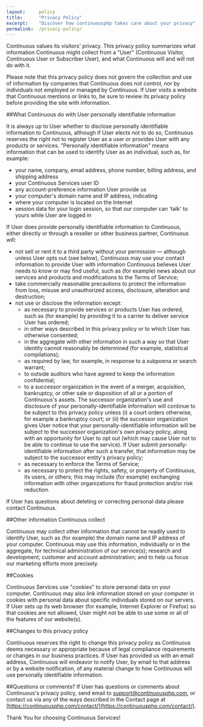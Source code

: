 ```yaml
---
layout:     policy
title:      "Privacy Policy"
excerpt:    "Discover how continuousphp takes care about your privacy"
permalink:  /privacy-policy/
---
```


Continuous values its visitors' privacy. This privacy policy summarizes what information Continuous might collect from
a "User" (Continuous Visitor, Continuous User or Subscriber User), and what Continuous will and will not do with it.

Please note that this privacy policy does not govern the collection and use of information by companies that Continuous
does not control, nor by individuals not employed or managed by Continuous. If User visits a website that Continuous
mentions or links to, be sure to review its privacy policy before providing the site with information.

##What Continuous do with User personally identifiable information

It is always up to User whether to disclose personally identifiable information to Continuous, although if User elects
not to do so, Continuous reserves the right not to register User as a user or provides User with any products or
services. "Personally identifiable information" means information that can be used to identify User as an individual,
such as, for example:

- your name, company, email address, phone number, billing address, and shipping address
- your Continuous Services user ID
- any account-preference information User provide us
- your computer's domain name and IP address, indicating
- where your computer is located on the Internet
- session data for your login session, so that our computer can 'talk' to yours while User are logged in

If User does provide personally identifiable information to Continuous, either directly or through a reseller or other
business partner, Continuous will:

- not sell or rent it to a third party without your permission — although unless User opts out (see below), Continuous
may use your contact information to provide User with information Continuous believes User needs to know or may find
useful, such as (for example) news about our services and products and modifications to the Terms of Service;
- take commercially reasonable precautions to protect the information from loss, misuse and unauthorized access,
disclosure, alteration and destruction;
- not use or disclose the information except:
  - as necessary to provide services or products User has ordered, such as (for example) by providing it to a carrier
  to deliver service User has ordered;
  - in other ways described in this privacy policy or to which User has otherwise consented;
  - in the aggregate with other information in such a way so that User identity cannot reasonably be determined
  (for example, statistical compilations);
  - as required by law, for example, in response to a subpoena or search warrant;
  - to outside auditors who have agreed to keep the information confidential;
  - to a successor organization in the event of a merger, acquisition, bankruptcy, or other sale or disposition of all
  or a portion of Continuous's assets. The successor organization's use and disclosure of your personally-identifiable
  information will continue to be subject to this privacy policy unless (i) a court orders otherwise, for example a
  bankruptcy court; or (ii) the successor organization gives User notice that your personally-identifiable information
  will be subject to the successor organization's own privacy policy, along with an opportunity for User to opt out
  (which may cause User not to be able to continue to use the service). If User submit personally-identifiable
  information after such a transfer, that information may be subject to the successor entity's privacy policy;
  - as necessary to enforce the Terms of Service;
  - as necessary to protect the rights, safety, or property of Continuous, its users, or others; this may include
  (for example) exchanging information with other organizations for fraud protection and/or risk reduction.

If User has questions about deleting or correcting personal data please contact Continuous.

##Other information Continuous collect

Continuous may collect other information that cannot be readily used to identify User, such as (for example) the domain
name and IP address of your computer. Continuous may use this information, individually or in the aggregate, for
technical administration of our service(s); research and development; customer and account administration; and to help
us focus our marketing efforts more precisely.

##Cookies

Continuous Services use "cookies" to store personal data on your computer. Continuous may also link information stored
on your computer in cookies with personal data about specific individuals stored on our servers. If User sets up its
web browser (for example, Internet Explorer or Firefox) so that cookies are not allowed, User might not be able to use
some or all of the features of our website(s).

##Changes to this privacy policy

Continuous reserves the right to change this privacy policy as Continuous deems necessary or appropriate because of
legal compliance requirements or changes in our business practices. If User has provided us with an email address,
Continuous will endeavor to notify User, by email to that address or by a website notification, of any material change
to how Continuous will use personally identifiable information.

##Questions or comments?
If User has questions or comments about Continuous's privacy policy, send email to
[support@continuousphp.com](mailto:support@continuousphp.com), or contact us via any of the ways described in the
Contact page at
[https://continuousphp.com/contact/](https://continuousphp.com/contact/).

Thank You for choosing Continuous Services!
